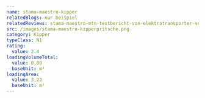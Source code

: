 ```yaml
---
name: stama-maestro-kipper
relatedBlogs: nur beispiel
relatedReviews: stama-maestro-mtn-testbericht-von-elektrotransporter-vergleich
src: /images/stama-maestro-kipperpritsche.png
category: Kipper
typeClass: N1
rating:
  value: 2.4
loadingVolumeTotal:
  value: 0,00
  baseUnit: m³
loadingArea:
  value: 3,23
  baseUnit: m²
---
```

